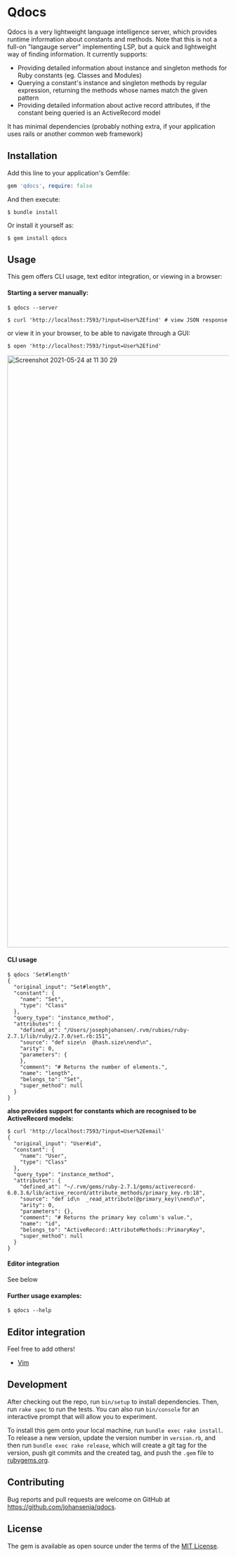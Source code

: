 # Qdocs

Qdocs is a very lightweight language intelligence server, which provides runtime information about constants and methods. Note that this is not a full-on "langauge server" implementing LSP, but a quick and lightweight way of finding information. It currently supports:

- Providing detailed information about instance and singleton methods for Ruby constants (eg. Classes and Modules)
- Querying a constant's instance and singleton methods by regular expression, returning the methods whose names match the given pattern
- Providing detailed information about active record attributes, if the constant being queried is an ActiveRecord model

It has minimal dependencies (probably nothing extra, if your application uses rails or another common web framework)


## Installation

Add this line to your application's Gemfile:

```ruby
gem 'qdocs', require: false
```

And then execute:

    $ bundle install

Or install it yourself as:

    $ gem install qdocs

## Usage

This gem offers CLI usage, text editor integration, or viewing in a browser:

#### Starting a server manually:
`$ qdocs --server`


`$ curl 'http://localhost:7593/?input=User%2Efind' # view JSON response`

or view it in your browser, to be able to navigate through a GUI:

`$ open 'http://localhost:7593/?input=User%2Efind'`

<img width="1346" alt="Screenshot 2021-05-24 at 11 30 29" src="https://user-images.githubusercontent.com/43235608/119334821-771c1980-bc83-11eb-8027-af9c31338885.png">


#### CLI usage

```
$ qdocs 'Set#length'
{
  "original_input": "Set#length",
  "constant": {
    "name": "Set",
    "type": "Class"
  },
  "query_type": "instance_method",
  "attributes": {
    "defined_at": "/Users/josephjohansen/.rvm/rubies/ruby-2.7.1/lib/ruby/2.7.0/set.rb:151",
    "source": "def size\n  @hash.size\nend\n",
    "arity": 0,
    "parameters": {
    },
    "comment": "# Returns the number of elements.",
    "name": "length",
    "belongs_to": "Set",
    "super_method": null
  }
}
```
**also provides support for constants which are recognised to be ActiveRecord models:**

```
$ curl 'http://localhost:7593/?input=User%2Eemail'
{
  "original_input": "User#id",
  "constant": {
    "name": "User",
    "type": "Class"
  },
  "query_type": "instance_method",
  "attributes": {
    "defined_at": "~/.rvm/gems/ruby-2.7.1/gems/activerecord-6.0.3.6/lib/active_record/attribute_methods/primary_key.rb:18",
    "source": "def id\n  _read_attribute(@primary_key)\nend\n",
    "arity": 0,
    "parameters": {},
    "comment": "# Returns the primary key column's value.",
    "name": "id",
    "belongs_to": "ActiveRecord::AttributeMethods::PrimaryKey",
    "super_method": null
  }
}

```

#### Editor integration

See below

#### Further usage examples:

`$ qdocs --help` 

## Editor integration

Feel free to add others! 

- [Vim](https://github.com/johansenja/qdocs-vim) 

## Development

After checking out the repo, run `bin/setup` to install dependencies. Then, run `rake spec` to run the tests. You can also run `bin/console` for an interactive prompt that will allow you to experiment.

To install this gem onto your local machine, run `bundle exec rake install`. To release a new version, update the version number in `version.rb`, and then run `bundle exec rake release`, which will create a git tag for the version, push git commits and the created tag, and push the `.gem` file to [rubygems.org](https://rubygems.org).

## Contributing

Bug reports and pull requests are welcome on GitHub at https://github.com/johansenja/qdocs.

## License

The gem is available as open source under the terms of the [MIT License](https://opensource.org/licenses/MIT).
